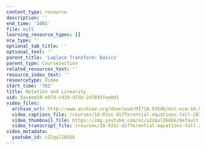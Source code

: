 ```yaml
---
content_type: resource
description: ''
end_time: '1001'
file: null
learning_resource_types: []
ocw_type: ''
optional_tab_title: ''
optional_text: ''
parent_title: 'Laplace Transform: Basics'
parent_type: CourseSection
related_resources_text: ''
resource_index_text: ''
resourcetype: Video
start_time: '762'
title: Notation and Linearity
uid: 5aceee58-e07d-c439-d75b-2d7845fee0d1
video_files:
  archive_url: http://www.archive.org/download/MIT18.03S06/mit-ocw-18.03-lec19-31mar2003-220k_512kb.mp4
  video_captions_file: /courses/18-03sc-differential-equations-fall-2011/9810084ae5ef5b21bebbcb6aaa349326_sZ2qulI6GEk.vtt
  video_thumbnail_file: https://img.youtube.com/vi/sZ2qulI6GEk/default.jpg
  video_transcript_file: /courses/18-03sc-differential-equations-fall-2011/5b88fee3ae9e9cc1b4b637ca1bb8991e_sZ2qulI6GEk.pdf
video_metadata:
  youtube_id: sZ2qulI6GEk
---
```

